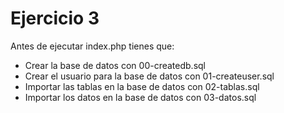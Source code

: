 # Ejercicio 3
Antes de ejecutar index.php tienes que:
 - Crear la base de datos con 00-createdb.sql
 - Crear el usuario para la base de datos con 01-createuser.sql
 - Importar las tablas en la base de datos con 02-tablas.sql
 - Importar los datos en la base de datos con 03-datos.sql
 